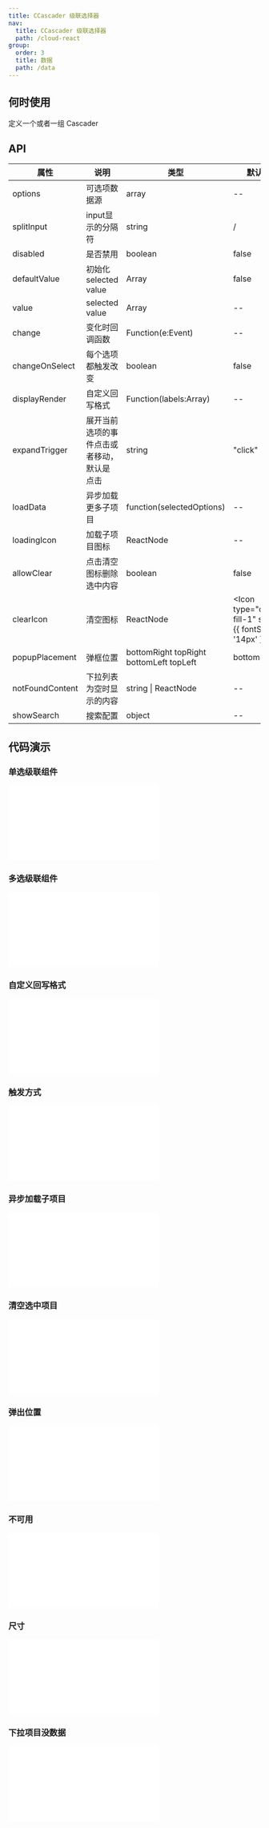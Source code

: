 ```yaml
---
title: CCascader 级联选择器
nav:
  title: CCascader 级联选择器
  path: /cloud-react
group:
  order: 3
  title: 数据
  path: /data
---
```

## 何时使用

定义一个或者一组 Cascader

## API

| 属性           | 说明                    | 类型              | 默认值 |
| -------------- | ----------------------- | ----------------- | ------ |
| options        | 可选项数据源              | array             | --     |
| splitInput     | input显示的分隔符     		 |      string      | /   |
| disabled       | 是否禁用                 | boolean           | false  |
| defaultValue   | 初始化 selected value    | Array           | false  |
| value          | selected value          | Array            | --     |
| change         | 变化时回调函数            | Function(e:Event) | --     | 
| changeOnSelect | 每个选项都触发改变  | boolean            | false  | 
| displayRender  | 自定义回写格式  | Function(labels:Array)        | --  |
| expandTrigger  | 展开当前选项的事件点击或者移动，默认是 点击 | string | "click" |
| loadData       | 异步加载更多子项目 | function(selectedOptions) | -- |
| loadingIcon    | 加载子项目图标 | ReactNode | -- |
| allowClear     | 点击清空图标删除选中内容 | boolean | false |
| clearIcon      | 清空图标 | ReactNode | <Icon type="close-fill-1" style={{ fontSize: '14px' }} />|
| popupPlacement | 弹框位置 | bottomRight topRight bottomLeft topLeft | bottomLeft |
| notFoundContent | 下拉列表为空时显示的内容 | string \| ReactNode | -- |
| showSearch     | 搜索配置               | object   | -- |


 ## 代码演示 

### 单选级联组件
<embed src="@components/c-cascader/demos/basic.md" /> 

### 多选级联组件
<embed src="@components/c-cascader/demos/multiple.md" /> 

### 自定义回写格式
<embed src="@components/c-cascader/demos/customer-render.md" /> 

### 触发方式
<embed src="@components/c-cascader/demos/triggerType.md" /> 

### 异步加载子项目
<embed src="@components/c-cascader/demos/dynamic.md" /> 

### 清空选中项目
<embed src="@components/c-cascader/demos/clear.md" /> 

### 弹出位置
<embed src="@components/c-cascader/demos/placement.md" /> 

### 不可用
<embed src="@components/c-cascader/demos/disabled.md" /> 

### 尺寸
<embed src="@components/c-cascader/demos/size.md" /> 

### 下拉项目没数据
<embed src="@components/c-cascader/demos/empty.md" /> 